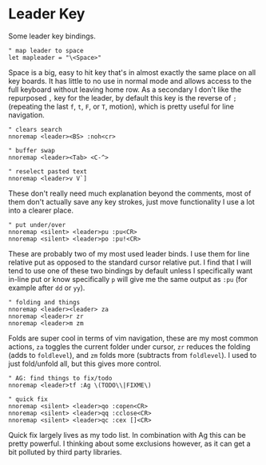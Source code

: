 Leader Key
==========

Some leader key bindings.  

```vim
" map leader to space
let mapleader = "\<Space>"
```

Space is a big, easy to hit key that's in almost exactly the same place on all
key boards. It has little to no use in normal mode and allows access to the full
keyboard without leaving home row. As a secondary I don't like the repurposed
`,` key for the leader, by default this key is the reverse of `;` (repeating the
last `f`, `t`, `F`, or `T`, motion), which is pretty useful for line navigation.

```vim 
" clears search
nnoremap <leader><BS> :noh<cr>

" buffer swap
nnoremap <leader><Tab> <C-^>

" reselect pasted text
nnoremap <leader>v V`]
```

These don't really need much explanation beyond the comments, most of them don't
actually save any key strokes, just move functionality I use a lot into a
clearer place. 


```vim
" put under/over
nnoremap <silent> <leader>pu :pu<CR>
nnoremap <silent> <leader>po :pu!<CR>
```

These are probably two of my most used leader binds. I use them for line
relative put as opposed to the standard cursor relative put. I find that I will
tend to use one of these two bindings by default unless I specifically want
in-line put or know specifically `p` will give me the same output as `:pu` (for
example after `dd` or `yy`). 


```vim
" folding and things
nnoremap <leader><leader> za
nnoremap <leader>r zr
nnoremap <leader>m zm
```

Folds are super cool in terms of vim navigation, these are my most common
actions, `za` toggles the current folder under cursor, `zr` reduces the folding
(adds to `foldlevel`), and `zm` folds more (subtracts from `foldlevel`). I used
to just fold/unfold all, but this gives more control.


```vim
" AG: find things to fix/todo
nnoremap <leader>tf :Ag \(TODO\\|FIXME\)

" quick fix
nnoremap <silent> <leader>qo :copen<CR>
nnoremap <silent> <leader>qq :cclose<CR>
nnoremap <silent> <leader>qc :cex []<CR>
```

Quick fix largely lives as my todo list. In combination with Ag this can be
pretty powerful. I thinking about some exclusions however, as it can get a bit
polluted by third party libraries.
